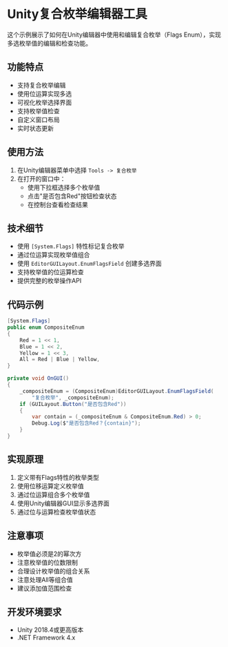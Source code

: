 # Unity复合枚举编辑器工具

这个示例展示了如何在Unity编辑器中使用和编辑复合枚举（Flags Enum），实现多选枚举值的编辑和检查功能。

## 功能特点

- 支持复合枚举编辑
- 使用位运算实现多选
- 可视化枚举选择界面
- 支持枚举值检查
- 自定义窗口布局
- 实时状态更新

## 使用方法

1. 在Unity编辑器菜单中选择 `Tools -> 复合枚举`
2. 在打开的窗口中：
   - 使用下拉框选择多个枚举值
   - 点击"是否包含Red"按钮检查状态
   - 在控制台查看检查结果

## 技术细节

- 使用 `[System.Flags]` 特性标记复合枚举
- 通过位运算实现枚举值组合
- 使用 `EditorGUILayout.EnumFlagsField` 创建多选界面
- 支持枚举值的位运算检查
- 提供完整的枚举操作API

## 代码示例

```csharp
[System.Flags]
public enum CompositeEnum
{
    Red = 1 << 1,
    Blue = 1 << 2,
    Yellow = 1 << 3,
    All = Red | Blue | Yellow,
}

private void OnGUI()
{
    _compositeEnum = (CompositeEnum)EditorGUILayout.EnumFlagsField(
        "复合枚举", _compositeEnum);
    if (GUILayout.Button("是否包含Red"))
    {
        var contain = (_compositeEnum & CompositeEnum.Red) > 0;
        Debug.Log($"是否包含Red？{contain}");
    }
}
```

## 实现原理

1. 定义带有Flags特性的枚举类型
2. 使用位移运算定义枚举值
3. 通过位运算组合多个枚举值
4. 使用Unity编辑器GUI显示多选界面
5. 通过位与运算检查枚举值状态

## 注意事项

- 枚举值必须是2的幂次方
- 注意枚举值的位数限制
- 合理设计枚举值的组合关系
- 注意处理All等组合值
- 建议添加值范围检查

## 开发环境要求

- Unity 2018.4或更高版本
- .NET Framework 4.x 